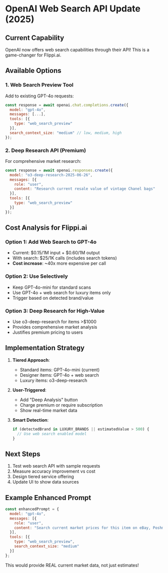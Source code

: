 # OpenAI Web Search API Update (2025)

## Current Capability
OpenAI now offers web search capabilities through their API! This is a game-changer for Flippi.ai.

## Available Options

### 1. Web Search Preview Tool
Add to existing GPT-4o requests:
```javascript
const response = await openai.chat.completions.create({
  model: "gpt-4o",
  messages: [...],
  tools: [{
    type: "web_search_preview"
  }],
  search_context_size: "medium" // low, medium, high
});
```

### 2. Deep Research API (Premium)
For comprehensive market research:
```javascript
const response = await openai.responses.create({
  model: "o3-deep-research-2025-06-26",
  messages: [{
    role: "user",
    content: "Research current resale value of vintage Chanel bags"
  }],
  tools: [{
    type: "web_search_preview"
  }]
});
```

## Cost Analysis for Flippi.ai

### Option 1: Add Web Search to GPT-4o
- Current: $0.15/1M input + $0.60/1M output
- With search: $25/1K calls (includes search tokens)
- **Cost increase**: ~40x more expensive per call

### Option 2: Use Selectively
- Keep GPT-4o-mini for standard scans
- Use GPT-4o + web search for luxury items only
- Trigger based on detected brand/value

### Option 3: Deep Research for High-Value
- Use o3-deep-research for items >$1000
- Provides comprehensive market analysis
- Justifies premium pricing to users

## Implementation Strategy

1. **Tiered Approach**:
   - Standard items: GPT-4o-mini (current)
   - Designer items: GPT-4o + web search
   - Luxury items: o3-deep-research

2. **User-Triggered**:
   - Add "Deep Analysis" button
   - Charge premium or require subscription
   - Show real-time market data

3. **Smart Detection**:
   ```javascript
   if (detectedBrand in LUXURY_BRANDS || estimatedValue > 500) {
     // Use web search enabled model
   }
   ```

## Next Steps

1. Test web search API with sample requests
2. Measure accuracy improvement vs cost
3. Design tiered service offering
4. Update UI to show data sources

## Example Enhanced Prompt

```javascript
const enhancedPrompt = {
  model: "gpt-4o",
  messages: [{
    role: "user",
    content: "Search current market prices for this item on eBay, Poshmark, and The RealReal. Compare recent sold listings and active listings. " + userPrompt
  }],
  tools: [{
    type: "web_search_preview",
    search_context_size: "medium"
  }]
};
```

This would provide REAL current market data, not just estimates!